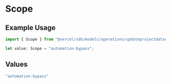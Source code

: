 # Scope

## Example Usage

```typescript
import { Scope } from "@vercel/sdk/models/operations/updateprojectdatacache.js";

let value: Scope = "automation-bypass";
```

## Values

```typescript
"automation-bypass"
```